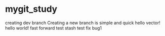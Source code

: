 # mygit_study
creating dev branch
Creating a new branch is simple and quick
hello vector!
hello world!
fast forward test
stash test
fix bug1
